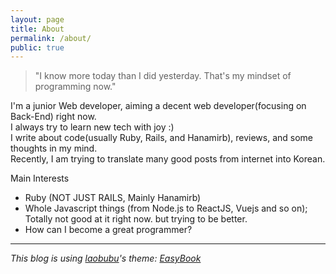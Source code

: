 ```yaml
---
layout: page
title: About
permalink: /about/
public: true
---
```


> "I know more today than I did yesterday. That's my mindset of programming now."

I'm a junior Web developer, aiming a decent web developer(focusing on Back-End) right now.  
I always try to learn new tech with joy :)  
I write about code(usually Ruby, Rails, and Hanamirb), reviews, and some thoughts in my mind.  
Recently, I am trying to translate many good posts from internet into Korean.  


Main Interests

- Ruby (NOT JUST RAILS, Mainly Hanamirb)
- Whole Javascript things (from Node.js to ReactJS, Vuejs and so on); Totally not good at it right now. but trying to be better.
- How can I become a great programmer?

---

*This blog is using [laobubu](http://laobubu.net)'s theme: [EasyBook](https://github.com/laobubu/jekyll-theme-EasyBook)*
